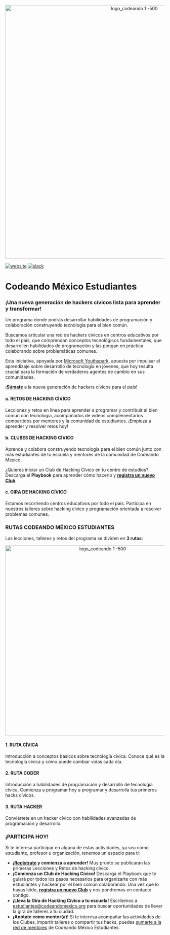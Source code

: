 <p align="center">
<img src="https://user-images.githubusercontent.com/6744123/29693673-bbee7c60-88fc-11e7-9f43-b56062473be9.png" width="800" title="logo_codeando 1 -500">
</p>

[![website](https://img.shields.io/badge/website-CodeandoMexico-00D88E.svg)](http://www.codeandomexico.org/estudiantes)
[![slack](https://img.shields.io/badge/slack-CodeandoMexico-EC0E4F.svg)](https://codeandoestudiantes.slack.com/)

# Codeando México Estudiantes
###  ¡Una nueva generación de hackers cívicos lista para aprender y transformar! ###

Un programa donde podrás desarrollar habilidades de programación y colaboración construyendo tecnología para el bien común.

Buscamos articular una red de hackers cívicos en centros educativos por todo el país, que comprendan conceptos tecnológicos fundamentales, que desarrollen habilidades de programación y las pongan en práctica colaborando sobre problemáticas comunes.

Esta iniciativa, apoyada por [Microsoft Youthspark](https://www.microsoft.com/es-xl/MicrosoftFilantropia/youthspark/default.aspx), apuesta por impulsar el aprendizaje sobre desarrollo de tecnología en jóvenes, que hoy resulta crucial para la formación de verdaderos agentes de cambio en sus comunidades.

¡**[Súmate](https://goo.gl/forms/HENDLHlGK18we9tM2)** a la nueva generación de hackers cívicos para el país!


#### a. RETOS DE HACKING CÍVICO ####
Lecciones y retos en línea para aprender a programar y contribuir al bien común con tecnología, acompañados de videos complementarios compartidos por mentores y la comunidad de estudiantes. ¡Empieza a aprender y resolver retos hoy!

#### b. CLUBES DE HACKING CÍVICO ####
Aprende y colabora construyendo tecnología para el bien común junto con más estudiantes de tu escuela y mentores de la comunidad de Codeando México.

¿Quieres iniciar un Club de Hacking Cívico en tu centro de estudios? Descarga el **Playbook** para aprender cómo hacerlo y **[registra un nuevo Club](https://goo.gl/forms/T64s2BvVNafj5rrY2)**

#### c. GIRA DE HACKING CÍVICO ####
Estamos recorriendo centros educativos por todo el país. Participa en nuestros talleres sobre hacking cívico y programación orientada a resolver problemas comunes. 



### RUTAS CODEANDO MÉXICO ESTUDIANTES ###
Las lecciones, talleres y retos del programa se dividen en **3 rutas**:

<p align="center">
<img src="https://user-images.githubusercontent.com/6744123/29693800-481973de-88fd-11e7-8829-2393fe4ec869.png" width="600" title="logo_codeando 1 -500">
</p>


#### 1. RUTA CÍVICA ####
Introducción a conceptos básicos sobre tecnología cívica. Conoce qué es la tecnología cívica y cómo puede cambiar vidas cada día.

#### 2. RUTA CODER ####
Introducción a habilidades de programación y desarrollo de tecnología cívica. Comienza a programar hoy a programar y desarrolla tus primeros hacks cívicos.

#### 3. RUTA HACKER ####
Conviértete en un hacker cívico con habilidades avanzadas de programación y desarrollo.




### ¡PARTICIPA HOY! ###
Si te interesa participar en alguna de estas actividades, ya sea como estudiante, profesor u organización, tenemos un espacio para ti:

- **¡[Regístrate](https://goo.gl/forms/HENDLHlGK18we9tM2) y comienza a aprender!** Muy pronto se publicarán las primeras Lecciones y Retos de hacking cívico.
- **¡Comienza un Club de Hacking Cívico!** Descarga el Playbook que te guiará por todos los pasos necesarios para organizarte con más estudiantes y hackear por el bien común colaborando. Una vez que lo hayas leído, **[registra un nuevo Club](https://goo.gl/forms/T64s2BvVNafj5rrY2)** y nos pondremos en contacto contigo.
- **¡Lleva la Gira de Hacking Cívico a tu escuela!** Escríbenos a estudiantes@codeandomexico.org para buscar oportunidades de llevar la gira de talleres a tu ciudad.
- **¡Anótate como mentor(a)!** Si te interesa acompañar las actividades de los Clubes, impartir talleres o compartir tus hacks, puedes [sumarte a la red de mentores](https://goo.gl/forms/HENDLHlGK18we9tM2)  de Codeando México Estudiantes.

